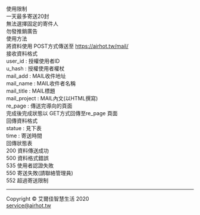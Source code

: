 使用限制<br>
一天最多寄送20封<br>
無法選擇固定的寄件人<br>
勿發推銷廣告<br>
使用方法<br>
將資料使用 POST方式傳送至  https://airhot.tw/mail/<br>
接收資料格式<br>
user_id : 授權使用者ID<br>
u_hash : 授權使用者權杖<br>
mail_add : MAIL收件地址<br>
mail_name : MAIL收件者名稱 <br>
mail_title : MAIL標題<br>
mail_project : MAIL內文(以HTML撰寫)<br>
re_page : 傳送完導向的頁面<br>
完成後完成狀態以 GET方式回傳至re_page 頁面<br>
回傳資料格式<br>
statue : 見下表<br>
time : 寄送時間<br>
回傳狀態表<br>
200 資料傳送成功<br>
500 資料格式錯誤<br>
535 使用者認證失敗<br>
550 寄送失敗(請聯絡管理員)<br>
552 超過寄送限制<br>
************************************************************************************
Copyright © 艾爾佳智慧生活 2020<br>
service@airhot.tw
